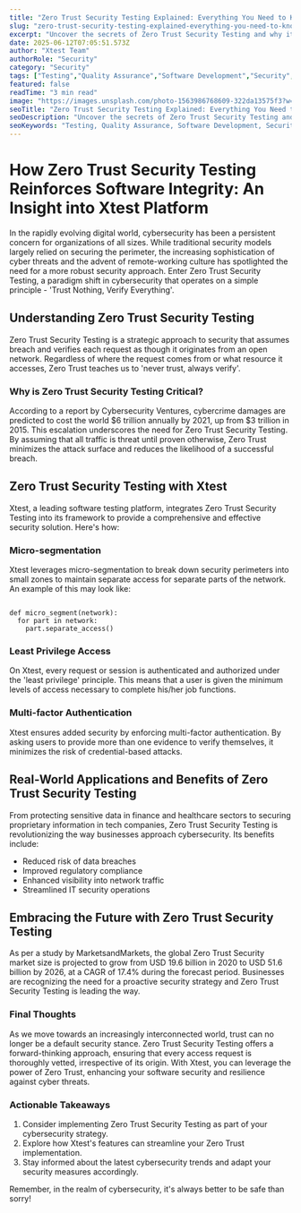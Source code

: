 ```yaml
---
title: "Zero Trust Security Testing Explained: Everything You Need to Know"
slug: "zero-trust-security-testing-explained-everything-you-need-to-know"
excerpt: "Uncover the secrets of Zero Trust Security Testing and why its becoming the new gold standard in cybersecurity. Learn how adopting this model can significantly bolster your businesss defense against cyber threats. Click here to delve deeper into this dynamic approach to securing your digital landscape."
date: 2025-06-12T07:05:51.573Z
author: "Xtest Team"
authorRole: "Security"
category: "Security"
tags: ["Testing","Quality Assurance","Software Development","Security","Vulnerability"]
featured: false
readTime: "3 min read"
image: "https://images.unsplash.com/photo-1563986768609-322da13575f3?w=1200&h=600&fit=crop"
seoTitle: "Zero Trust Security Testing Explained: Everything You Need to Know"
seoDescription: "Uncover the secrets of Zero Trust Security Testing and why its becoming the new gold standard in cybersecurity. Learn how adopting this model can significantly bolster your businesss defense against cyber threats. Click here to delve deeper into this dynamic approach to securing your digital landscape."
seoKeywords: "Testing, Quality Assurance, Software Development, Security, Vulnerability"
---
```


# How Zero Trust Security Testing Reinforces Software Integrity: An Insight into Xtest Platform

In the rapidly evolving digital world, cybersecurity has been a persistent concern for organizations of all sizes. While traditional security models largely relied on securing the perimeter, the increasing sophistication of cyber threats and the advent of remote-working culture has spotlighted the need for a more robust security approach. Enter Zero Trust Security Testing, a paradigm shift in cybersecurity that operates on a simple principle - 'Trust Nothing, Verify Everything'.

## Understanding Zero Trust Security Testing

Zero Trust Security Testing is a strategic approach to security that assumes breach and verifies each request as though it originates from an open network. Regardless of where the request comes from or what resource it accesses, Zero Trust teaches us to 'never trust, always verify'.

### Why is Zero Trust Security Testing Critical?

According to a report by Cybersecurity Ventures, cybercrime damages are predicted to cost the world $6 trillion annually by 2021, up from $3 trillion in 2015. This escalation underscores the need for Zero Trust Security Testing. By assuming that all traffic is threat until proven otherwise, Zero Trust minimizes the attack surface and reduces the likelihood of a successful breach.

## Zero Trust Security Testing with Xtest

Xtest, a leading software testing platform, integrates Zero Trust Security Testing into its framework to provide a comprehensive and effective security solution. Here's how:

### Micro-segmentation

Xtest leverages micro-segmentation to break down security perimeters into small zones to maintain separate access for separate parts of the network. An example of this may look like:

```

def micro_segment(network):
  for part in network:
    part.separate_access()
```

### Least Privilege Access

On Xtest, every request or session is authenticated and authorized under the 'least privilege' principle. This means that a user is given the minimum levels of access necessary to complete his/her job functions.

### Multi-factor Authentication

Xtest ensures added security by enforcing multi-factor authentication. By asking users to provide more than one evidence to verify themselves, it minimizes the risk of credential-based attacks.

## Real-World Applications and Benefits of Zero Trust Security Testing

From protecting sensitive data in finance and healthcare sectors to securing proprietary information in tech companies, Zero Trust Security Testing is revolutionizing the way businesses approach cybersecurity. Its benefits include:

*   Reduced risk of data breaches
*   Improved regulatory compliance
*   Enhanced visibility into network traffic
*   Streamlined IT security operations

## Embracing the Future with Zero Trust Security Testing

As per a study by MarketsandMarkets, the global Zero Trust Security market size is projected to grow from USD 19.6 billion in 2020 to USD 51.6 billion by 2026, at a CAGR of 17.4% during the forecast period. Businesses are recognizing the need for a proactive security strategy and Zero Trust Security Testing is leading the way.

### Final Thoughts

As we move towards an increasingly interconnected world, trust can no longer be a default security stance. Zero Trust Security Testing offers a forward-thinking approach, ensuring that every access request is thoroughly vetted, irrespective of its origin. With Xtest, you can leverage the power of Zero Trust, enhancing your software security and resilience against cyber threats.

### Actionable Takeaways

1.  Consider implementing Zero Trust Security Testing as part of your cybersecurity strategy.
2.  Explore how Xtest's features can streamline your Zero Trust implementation.
3.  Stay informed about the latest cybersecurity trends and adapt your security measures accordingly.

Remember, in the realm of cybersecurity, it's always better to be safe than sorry!